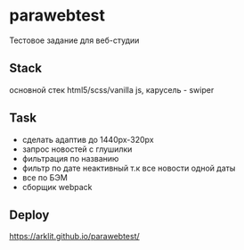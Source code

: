 # parawebtest
Тестовое задание для веб-студии
## Stack
основной стек html5/scss/vanilla js,
карусель - swiper
## Task
- сделать адаптив до 1440px-320px
- запрос новостей с глушилки
- фильтрация по названию
- фильтр по дате неактивный т.к все новости одной даты
- все по БЭМ
- сборщик webpack
## Deploy
https://arklit.github.io/parawebtest/
